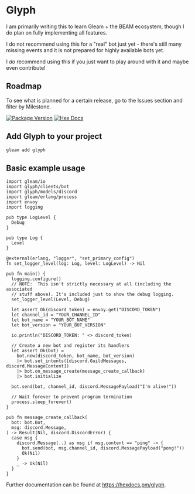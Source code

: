 # Glyph

I am primarily writing this to learn Gleam + the BEAM ecosystem, though I do plan on fully implementing all features.

I do not recommend using this for a "real" bot just yet - there's still many missing events and it is not prepared for highly available bots yet.

I _do_ recommend using this if you just want to play around with it and maybe even contribute!

## Roadmap

To see what is planned for a certain release, go to the Issues section and filter by Milestone.

[![Package Version](https://img.shields.io/hexpm/v/glyph)](https://hex.pm/packages/glyph)
[![Hex Docs](https://img.shields.io/badge/hex-docs-ffaff3)](https://hexdocs.pm/glyph/)

## Add Glyph to your project

```sh
gleam add glyph
```

## Basic example usage

```gleam
import gleam/io
import glyph/clients/bot
import glyph/models/discord
import gleam/erlang/process
import envoy
import logging

pub type LogLevel {
  Debug
}

pub type Log {
  Level
}

@external(erlang, "logger", "set_primary_config")
fn set_logger_level(log: Log, level: LogLevel) -> Nil

pub fn main() {
  logging.configure()
  // NOTE:  This isn't strictly necessary at all (including the associated
  // stuff above). It's included just to show the debug logging.
  set_logger_level(Level, Debug)

  let assert Ok(discord_token) = envoy.get("DISCORD_TOKEN")
  let channel_id = "YOUR_CHANNEL_ID"
  let bot_name = "YOUR_BOT_NAME"
  let bot_version = "YOUR_BOT_VERSION"

  io.println("DISCORD_TOKEN: " <> discord_token)

  // Create a new bot and register its handlers
  let assert Ok(bot) =
    bot.new(discord_token, bot_name, bot_version)
    |> bot.set_intents([discord.GuildMessages, discord.MessageContent])
    |> bot.on_message_create(message_create_callback)
    |> bot.initialize

  bot.send(bot, channel_id, discord.MessagePayload("I'm alive!"))

  // Wait forever to prevent program termination
  process.sleep_forever()
}

pub fn message_create_callback(
  bot: bot.Bot,
  msg: discord.Message,
) -> Result(Nil, discord.DiscordError) {
  case msg {
    discord.Message(..) as msg if msg.content == "ping" -> {
      bot.send(bot, msg.channel_id, discord.MessagePayload("pong!"))
      Ok(Nil)
    }
    _ -> Ok(Nil)
  }
}
```

Further documentation can be found at <https://hexdocs.pm/glyph>.
